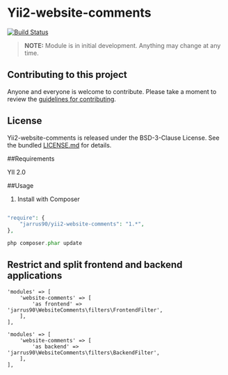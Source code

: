 # Yii2-website-comments

[![Build Status](https://travis-ci.org/jarrus90/yii2-website-comments.svg?branch=master)](https://travis-ci.org/jarrus90/yii2-website-comments)

> **NOTE:** Module is in initial development. Anything may change at any time.

## Contributing to this project

Anyone and everyone is welcome to contribute. Please take a moment to review the [guidelines for contributing](CONTRIBUTING.md).

## License

Yii2-website-comments is released under the BSD-3-Clause License. See the bundled [LICENSE.md](LICENSE.md) for details.

##Requirements

YII 2.0

##Usage

1) Install with Composer

~~~php

"require": {
    "jarrus90/yii2-website-comments": "1.*",
},

php composer.phar update

~~~

## Restrict and split frontend and backend applications

```
'modules' => [
    'website-comments' => [
        'as frontend' => 'jarrus90\WebsiteComments\filters\FrontendFilter',
    ],
],
```
```
'modules' => [
    'website-comments' => [
        'as backend' => 'jarrus90\WebsiteComments\filters\BackendFilter',
    ],
],
```
